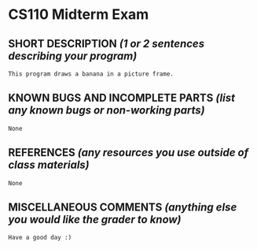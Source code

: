 # CS110 Midterm Exam

## SHORT DESCRIPTION *(1 or 2 sentences describing your program)*
    This program draws a banana in a picture frame.

## KNOWN BUGS AND INCOMPLETE PARTS *(list any known bugs or non-working parts)*
    None

## REFERENCES *(any resources you use outside of class materials)*
    None

## MISCELLANEOUS COMMENTS *(anything else you would like the grader to know)*
    Have a good day :)